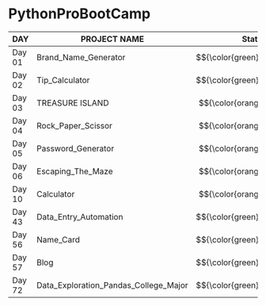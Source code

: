 # PythonProBootCamp

DAY    | PROJECT NAME                          | Status                        | LINK
-----  |---------------------------------------|-------------------------------| -------------
Day 01 | Brand_Name_Generator                  | $${\color{green}Completed}$$  | [Link](https://github.com/Subha822/PythonProBootCamp/blob/main/Day_01/Brand_Name_Generator.py)
Day 02 | Tip_Calculator                        | $${\color{green}Completed}$$  | [Link](https://github.com/Subha822/PythonProBootCamp/blob/main/Day_02/Tip_Calculator.py)
Day 03 | TREASURE ISLAND                       | $${\color{orange}Pending}$$   |[Link](https://github.com/Subha822/PythonProBootCamp/blob/main/Day_03/Treasure_Island.py) 
Day 04 | Rock_Paper_Scissor                    | $${\color{orange}Pending}$$ |[Link](https://github.com/Subha822/PythonProBootCamp/blob/main/Day_04/Rock_Paper_Scissors.py) 
Day 05 | Password_Generator                    | $${\color{orange}Pending}$$ |[Link](https://github.com/Subha822/PythonProBootCamp/blob/main/Day_05/Password_Generator.py) 
Day 06 | Escaping_The_Maze                     | $${\color{orange}Pending}$$ |[Link](https://github.com/Subha822/PythonProBootCamp/blob/main/Day_06/Escaping_The_Maze.py) 
Day 10 | Calculator                            | $${\color{orange}Pending}$$ |[Link](https://github.com/Subha822/PythonProBootCamp/blob/main/Day_10/Calculator.py) 
Day 43 | Data_Entry_Automation                 | $${\color{green}Completed}$$  |[Link](https://github.com/Subha822/PythonProBootCamp/blob/main/Day_53/Data_Entry_Automation.py) 
Day 56 | Name_Card                             | $${\color{green}Completed}$$  |[Link](https://github.com/Subha822/PythonProBootCamp/blob/main/Day_56/html5identity.py) 
Day 57 | Blog                                  | $${\color{green}Completed}$$  |[Link](https://github.com/Subha822/PythonProBootCamp/blob/main/Day_57/main.py) 
Day 72 | Data_Exploration_Pandas_College_Major | $${\color{green}Completed}$$  |[Link](https://github.com/Subha822/PythonProBootCamp/blob/main/Day_72/Data_Exploration_Pandas_College_Major.ipynb) 